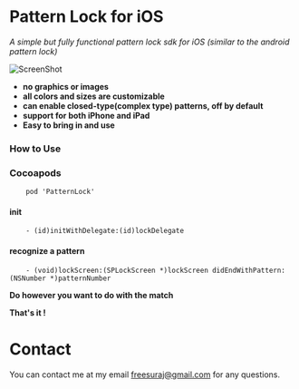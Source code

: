 Pattern Lock for iOS
========================
<i> A simple but fully functional pattern lock sdk for iOS (similar to the android pattern lock) </i>

![ScreenShot](http://www.pictureshoster.com/files/ngbk591w5pcz9gbuydg.png)


* **no graphics or images**
* **all colors and sizes are customizable**
* **can enable closed-type(complex type) patterns, off by default**
* **support for both iPhone and iPad**
* **Easy to bring in and use**

### How to Use

### Cocoapods

		pod 'PatternLock'

#### init

		- (id)initWithDelegate:(id)lockDelegate
		
#### recognize a pattern

		- (void)lockScreen:(SPLockScreen *)lockScreen didEndWithPattern:(NSNumber *)patternNumber		


**Do however you want to do with the match**

**That's it !**

Contact
==========
You can contact me at my email freesuraj@gmail.com for any questions.